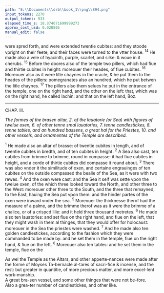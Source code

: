 ```yaml
---
path: "E:\\Documents\\drb\\book_1\\png\\894.png"
input_tokens: 2270
output_tokens: 933
elapsed_time_s: 18.874071699999273
approx_cost_usd: 0.020805
manual_edit: false
---
```

were spred forth, and were extended twentie cubites: and they stoode vpright on their feete, and their faces were turned to the vtter house. <sup>14</sup> He made also a vele of hyacinth, purple, scarlet, and silke: & woue in it cherubs. <sup>15</sup> Before the doores also of the temple two pillers, which had fiue and thirtie cubites in height: moreouer their heades, of fiue cubites. <sup>16</sup> Moreouer also as it were litle chaynes in the oracle, & he put them to the heades of the pillers: pomegranates also an hundred, which he put betwen the litle chaynes. <sup>17</sup> The pillers also them selues he put in the entrance of the temple, one on the right hand, and the other on the left: that, which was on the right hand, he called Iachin: and that on the left hand, Boz.

<hr>

CHAP. III.

*The formes of the brasen altar, 2. of the lauatorie (or Sea) with figures of twelue oxen, 6. of other tenne smal lauatories, 7. tenne candlestickes, 8. tenne tables, and an hundred bassens, a great hal for the Priestes, 10. and other vessels, and ornamentes of the Temple are described.*

<sup>1</sup> He made also an altar of brasse: of twentie cubites in length, and of twentie cubites in bredth, and of ten cubites in height. <sup>2</sup> A Sea also cast, ten cubites from brimme to brimme, round in compasse: it had fiue cubites in height, and a corde of thirtie cubites did compasse it round about. <sup>3</sup> There was also vnder it the similitude of oxen, and certaine engrauinges of ten cubites on the outside compassed the bealie of the Sea, as it were with two rewes. <sup>4</sup> And the oxen were cast: and the Sea it self was sette vpon the twelue oxen, of the which three looked toward the North, and other three to the West: moreouer other three to the South, and the three that remayned, to the East, hauing the Sea put vpon them: and the hinder partes of the oxen were inward vnder the sea. <sup>5</sup> Moreouer the thicknesse therof had the measure of a palme, and the brimme therof was as it were the brimme of a chalice, or of a crispcd lilie: and it held three thousand metretes. <sup>6</sup> He made also ten lauatories: and set fiue on the right hand, and fiue on the left, that they might wash in them al thinges, that they would offer for holocaust: moreouer in the Sea the priestes were washed. <sup>7</sup> And he made also ten golden candlestickes, according to the fashion which they were commanded to be made by: and he set them in the temple, fiue on the right hand, & fiue on the left. <sup>8</sup> Moreouer also ten tables: and he set them in the temple, fiue on the

<aside>As wel the Temple as the Altars, and other apperte-nances were made after the forme of Moyses Ta-bernacle al-tares of sacri-fice & incense, and the rest: but greater in quantitie, of more precious matter, and more excel-lent work-manship.</aside>

<aside>A great bra-sen vessel, and some other thinges that were not be-fore.</aside>

<aside>Also a grea-ter number of candlestickes, and other like.</aside>

[^1]: 3.Reg.7.